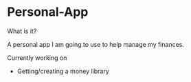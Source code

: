 # Personal-App

What is it?

A personal app I am going to use to help manage my finances.


Currently working on 
  - Getting/creating a money library
